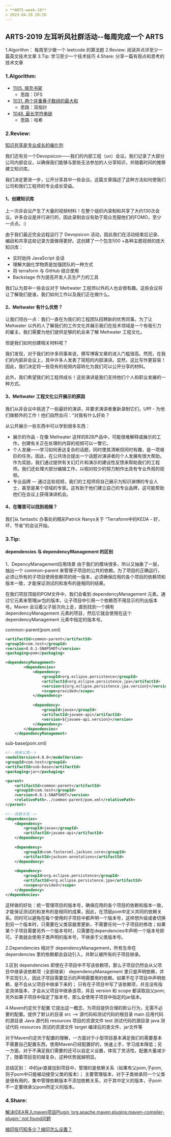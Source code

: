 ```yaml
---
> **ARTS-week-18**
> 2023-04-28 20:26
---
```



## ARTS-2019 左耳听风社群活动--每周完成一个 ARTS
1.Algorithm： 每周至少做一个 leetcode 的算法题
2.Review: 阅读并点评至少一篇英文技术文章
3.Tip: 学习至少一个技术技巧
4.Share: 分享一篇有观点和思考的技术文章

### 1.Algorithm:

- [1105. 填充书架](https://leetcode.cn/submissions/detail/427017002/)  
    + 思路：DFS
- [1031. 两个非重叠子数组的最大和](https://leetcode.cn/submissions/detail/427949104/)  
    + 思路：双指针
- [1048. 最长字符串链](https://leetcode.cn/submissions/detail/428223175/)  
    + 思路：哈希

### 2.Review:

[知识共享是专业成长的催化剂](https://underthehood.meltwater.com/blog/2022/08/30/knowledge-sharing-as-a-catalyst-for-professional-growth/)

我们还有另一个Devopsicon——我们的内部工程（un）会议。我们记录了大部分公司内部会议，以确保我们能够与那些无法参加的人分享知识，并随着时间的推移建立知识库。

我们决定更进一步，公开分享其中一些会议。这篇文章描述了这种方法如何使我们公司和我们工程师的专业成长受益。

#### 1、创建知识库

上一次非会议产生了大量的视频材料！在整个组织内录制和共享了大约130次会议。许多会议是并行进行的，因此录制会议有助于观众克服他们的FOMO，至少一点点。:)

由于我们最近完全远程运行了 Devopsicon 活动，因此我们在活动结束后记录、编目和共享这些记录方面做得更好。这创建了一个包含500 +各种主题视频的庞大知识库：

- 实时劫持 JavaScript 会话
- 理解大脑化学物质是加强团队的一种方式
- 将 terraform 与 GitHub 结合使用
- Backstage 作为提高开发人员生产力的工具

我们认为其中一些会议对于 Meltwater 工程师以外的人也会很有趣。这些会议将让了解我们是谁，我们如何工作以及我们正在做什么。

#### 2、Meltwater 有什么优势？

让我们坦白一点：我们一直在为我们的工程团队招聘新的优秀同事。为了让 Meltwater 以外的人了解我们的工作文化并展示我们在技术领域是一个有吸引力的雇主，我们需要为他们提供足够的机会来了解 Meltwater 工程文化。

但是我们如何创建相关材料呢？

我们发现，对于我们的许多同事来说，撰写博客文章的进入门槛很高。然而，在我们的内部非会议上，其中许多人发表了简短的内部演讲。显然，这比写作更容易！因此，我们决定将一些现有的视频内容转化为我们可以公开分享的材料。

此外，我们希望我们的工程师成长！这些演讲是我们支持他们个人和职业发展的一种方式。

#### 3、Meltwater 工程文化公开展示的原因

我们从非会议中挑选了一些最好的演讲，并要求演讲者重新录制它们。Ufff - 为他们做额外的工作！他们自然会问：“对我有什么好处？

从公开展示一些东西中可以学到很多东西：

- 展示的作品 - 在像 Meltwater 这样的B2B产品中，可能很难解释或展示的工作。创建有关正在处理的内容的视频可以一瞥它。
- 个人发展——学习如何表达复杂的话题，同时使其清晰但同时有趣，是一项艰巨的任务。因此，在公共场合提出一个话题对演讲者的个人发展有很大帮助。作为奖励，我们通过提供有关幻灯片和演示的建设性反馈来帮助我们的工程师。我们还处理大部分编辑工作，以相对较少的努力制作出具有专业外观的视频。
- 专业品牌 — 通过这些视频，我们的工程师将自己展示为知识渊博的专业人士，甚至是某个领域的专家。这有助于他们建立自己的专业品牌，这可能帮助他们在会议上获得演讲机会。

#### 4、在哪里可以找到视频？

我们从 fantastic 办事处的精彩Patrick Nanys关于 “Terraform中的KEDA - 好，坏，节省”的会议开始。

### 3.Tip:

#### dependencies 与 dependencyManagement 的区别

1、DepencyManagement应用场景
由于我们的模块很多，所以又抽象了一层，抽出一个 common-parent 来管理子项目的公共的依赖。为了项目的正确运行，必须让所有的子项目使用依赖项的统一版本，必须确保应用的各个项目的依赖项和版本一致，才能保证测试的和发布的是相同的结果。

在我们项目顶层的POM文件中，我们会看到 dependencyManagement 元素。通过它元素来管理jar包的版本，让子项目中引用一个依赖而不用显示的列出版本号。Maven 会沿着父子层次向上走，直到找到一个拥有 dependencyManagement 元素的项目，然后它就会使用在这个 dependencyManagement 元素中指定的版本号。

common-parent(pom.xml)
```xml
<artifactId>common-parent</artifactId>  
<groupId>com.test</groupId>  
<version>0.0.1-SNAPSHOT</version>
<packaging>pom</packaging>

<dependencyManagement>  
        <dependencies>  
            <dependency>  
                <groupId>org.eclipse.persistence</groupId>  
                <artifactId>org.eclipse.persistence.jpa</artifactId>  
                <version>${org.eclipse.persistence.jpa.version}</version>  
                <scope>provided</scope>  
            </dependency>  
              
            <dependency>  
                <groupId>javax</groupId>  
                <artifactId>javaee-api</artifactId>  
                <version>${javaee-api.version}</version>  
            </dependency>  
        </dependencies>  
    </dependencyManagement>  
```

sub-base(pom.xml)
```xml
<!--继承父类-->
<modelVersion>4.0.0</modelVersion>
<groupId>com.test</groupId>
<artifactId>sub-base</artifactId>  
<packaging>jar</packaging>

<parent>
    <artifactId>common-parent</artifactId>  
    <groupId>com.test</groupId>  
    <version>0.0.1-SNAPSHOT</version>  
    <relativePath>../common-parent/pom.xml</relativePath>  
</parent>
      
<!--依赖关系-->  
<dependencies>  
    <dependency>  
        <groupId>javax</groupId>  
        <artifactId>javaee-api</artifactId>  
    </dependency>  
      
    <dependency>  
        <groupId>com.fasterxml.jackson.core</groupId>  
        <artifactId>jackson-annotations</artifactId>  
    </dependency>  
      
    <dependency>  
        <groupId>org.eclipse.persistence</groupId>  
        <artifactId>org.eclipse.persistence.jpa</artifactId>  
        <scope>provided</scope>  
    </dependency>  
</dependencies>
```

这样做的好处：统一管理项目的版本号，确保应用的各个项目的依赖和版本一致，才能保证测试的和发布的是相同的成果，因此，在顶层pom中定义共同的依赖关系。同时可以避免在每个使用的子项目中都声明一个版本号，这样想升级或者切换到另一个版本时，只需要在父类容器里更新，不需要任何一个子项目的修改；如果某个子项目需要另外一个版本号时，只需要在dependencies中声明一个版本号即可。子类就会使用子类声明的版本号，不继承于父类版本号。

2.Dependencies
相对于 dependencyManagement，所有生命在 dependencies 里的依赖都会自动引入，并默认被所有的子项目继承。

3.区别
dependencies 即使在子项目中不写该依赖项，那么子项目仍然会从父项目中继承该依赖项（全部继承）
dependencyManagement 里只是声明依赖，并不实现引入，因此子项目需要显示的声明需要用的依赖。如果不在子项目中声明依赖，是不会从父项目中继承下来的；
只有在子项目中写了该依赖项，并且没有指定具体版本，才会从父项目中继承该项，并且 version 和 scope 都读取自父pom;
另外如果子项目中指定了版本号，那么会使用子项目中指定的jar版本。

4.Maven约定优于配置
它提出这一概念，为项目提供合理的默认行为，无需不必要的配置。提供了默认的目录
src      ——>   源代码和测试代码的根目录
main           应用代码的源目录
Java           源代码
resources      项目的资源文件
test           测试代码的源目录
java           测试代码
resources      测试的资源文件
target         编译后的类文件、jar文件等

对于Maven约定优于配置的理解，一方面对于小型项目基本满足我们的需要基本不需要自己配置东西，使用Maven已经配置好的，快速上手，学习成本降低；另一方面，对于不满足我们需要的还可以自定义设置，体现了灵活性。配置大量减少了，随着项目变的越复杂，这种优势就越明显。

总结区别：
<dependencies> 中的jar直接加到项目中，管理的是依赖关系（如果有父pom,子pom,则子pom中只能被动接受父类的版本）；
<dependencyManagement> 主要管理版本，对于子类继承同一个父类是很有用的，集中管理依赖版本不添加依赖关系，对于其中定义的版本，子pom不一定要继承父pom所定义的版本。

### 4.Share:

[解决IDEA导入maven项目Plugin ‘org.apache.maven.plugins:maven-compiler-plugin:‘ not found问题](https://blog.csdn.net/weixin_39984460/article/details/117825089)  

[缩印技巧知多少？缩印怎么设置？](http://bmabk.com/index.php/post/112273.html)

